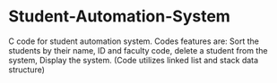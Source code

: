 # Student-Automation-System
C code for student automation system. Codes features are: Sort the students by their name,
ID and faculty code, delete a student from the system,
Display the system. 
(Code utilizes linked list and stack data structure)

